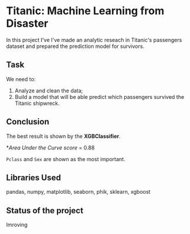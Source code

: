# Titanic: Machine Learning from Disaster
In this project I've 
I've made an analytic reseach in Titanic's passengers dataset and prepared the prediction model for survivors.

## Task
We need to:
1) Analyze and clean the data;
2) Build a model that will be able predict which passengers survived the Titanic shipwreck. 

## Conclusion
The best result is shown by the **XGBClassifier**.

**Area Under the Curve score* = 0.88

`Pclass` and `Sex` are shown as the most important.

## Libraries Used
pandas, numpy, matplotlib, seaborn, phik, sklearn, xgboost 

## Status of the project
Imroving
